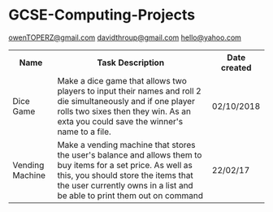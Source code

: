 # GCSE-Computing-Projects

owenTOPERZ@gmail.com
davidthroup@gmail.com
hello@yahoo.com


<table>
  <tr>
    <th>Name</th>
    <th>Task Description</th>
    <th>Date created</th>
  </tr>
  <tr>
    <td>Dice Game</td>
    <td>Make a dice game that allows two players to input their names and roll 2 die simultaneously and if one player rolls two sixes then they win. As an exta you could save the winner's name to a file.</td>
    <td>02/10/2018</td>
  </tr>
  <tr>
    <td>Vending Machine</td>
    <td>Make a vending machine that stores the user's balance and allows them to buy items for a set price. As well as this, you should store the items that the user currently owns in a list and be able to print them out on command</td>
    <td>22/02/17</td>
  </tr>
  
